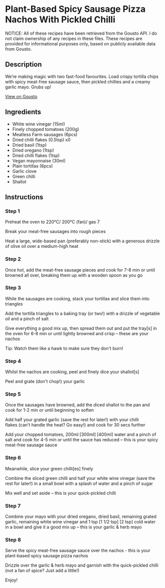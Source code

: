 # Plant-Based Spicy Sausage Pizza Nachos With Pickled Chilli

NOTICE: All of these recipes have been retrieved from the Gousto API. I do not claim ownership of any recipes in these files. These recipes are provided for informational purposes only, based on publicly available data from Gousto.

## Description

We’re making magic with two fast-food favourites. Load crispy tortilla chips with spicy meat-free sausage sauce, then pickled chillies and a creamy garlic mayo. Grubs up!

[View on Gousto](https://www.gousto.co.uk/recipes/cookbook/plant-based-spicy-sausage-pizza-nachos)

## Ingredients

- White wine vinegar (15ml)
- Finely chopped tomatoes (200g)
- Meatless Farm sausages (6pcs)
- Dried chilli flakes (0.5tsp) x0
- Dried basil (1tsp)
- Dried oregano (1tsp)
- Dried chilli flakes (1tsp)
- Vegan mayonnaise (30ml)
- Plain tortillas (6pcs)
- Garlic clove
- Green chilli
- Shallot

## Instructions


### Step 1

Preheat the oven to 220°C/ 200°C (fan)/ gas 7

Break your meat-free sausages into rough pieces

Heat a large, wide-based pan (preferably non-stick) with a generous drizzle of olive oil over a medium-high heat


### Step 2

Once hot, add the meat-free sausage pieces and cook for 7-8 min or until browned all over, breaking them up with a wooden spoon as you go


### Step 3

While the sausages are cooking, stack your tortillas and slice them into triangles

Add the tortilla triangles to a baking tray (or two!) with a drizzle of vegetable oil and a pinch of salt

Give everything a good mix up, then spread them out and put the tray[s] in the oven for 6-8 min or until lightly browned and crisp – these are your nachos

Tip: Watch them like a hawk to make sure they don't burn!


### Step 4

Whilst the nachos are cooking, peel and finely dice your shallot[s]

Peel and grate (don't chop!) your garlic


### Step 5

Once the sausages have browned, add the diced shallot to the pan and cook for 1-2 min or until beginning to soften

Add half your grated garlic (save the rest for later!) with your chilli flakes (can't handle the heat? Go easy!) and cook for 30 secs further

Add your chopped tomatoes, 200ml<span class="text-purple"> [300ml] </span><span class="text-danger">[400ml]</span> water and a pinch of salt and cook for 4-5 min or until the sauce has reduced – this is your spicy meat-free sausage sauce


### Step 6

Meanwhile, slice your green chilli[es] finely

Combine the sliced green chilli and half your white wine vinegar (save the rest for later!) in a small bowl with a splash of water and a pinch of sugar

Mix well and set aside – this is your quick-pickled chilli


### Step 7

Combine your mayo with your dried oregano, dried basil, remaining grated garlic, remaining white wine vinegar and 1 tsp<span class="text-purple"> [1 1/2 tsp] </span><span class="text-danger">[2 tsp]</span> cold water in a bowl and give it a good mix up – this is your garlic & herb mayo

### Step 8

Serve the spicy meat-free sausage sauce over the nachos - this is your plant-based spicy sausage pizza nachos 

Drizzle over the garlic & herb mayo and garnish with the quick-pickled chilli (not a fan of spice? Just add a little!)

Enjoy!

